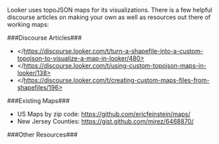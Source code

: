 
Looker uses topoJSON maps for its visualizations. There is a few helpful discourse articles on making your own as well as resources out there of working maps:

###Discourse Articles###
- </https://discourse.looker.com/t/turn-a-shapefile-into-a-custom-topojson-to-visualize-a-map-in-looker/480>
- </https://discourse.looker.com/t/using-custom-topojson-maps-in-looker/138>
- </https://discourse.looker.com/t/creating-custom-maps-files-from-shapefiles/196>

###Existing Maps###

- US Maps by zip code: <https://github.com/ericfeinstein/maps/>
- New Jersey Counties: <https://gist.github.com/mirez/6468870/>

###Other Resources###

